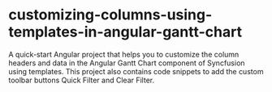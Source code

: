 # customizing-columns-using-templates-in-angular-gantt-chart
A quick-start Angular project that helps you to customize the column headers and data in the Angular Gantt Chart component of Syncfusion using templates. This project also contains code snippets to add the custom toolbar buttons Quick Filter and Clear Filter.

